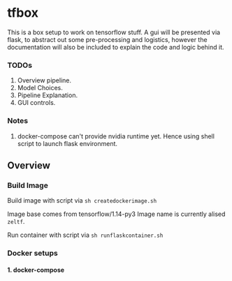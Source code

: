 # tfbox
This is a box setup to work on tensorflow stuff. A gui will be presented via flask, to abstract out some pre-processing and logistics, however the documentation will also be included to explain the code and logic behind it.

### TODOs
1. Overview pipeline.
2. Model Choices.
3. Pipeline Explanation.
4. GUI controls.

### Notes
1. docker-compose can't provide nvidia runtime yet. Hence using shell script to launch flask environment.

## Overview

### Build Image
Build image with script via  `sh createdockerimage.sh`

Image base comes from tensorflow/1.14-py3
Image name is currently alised `zeltf`.

Run container with script via  `sh runflaskcontainer.sh`

### Docker setups

#### 1. docker-compose